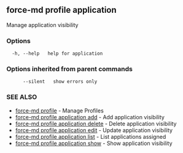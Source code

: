 ## force-md profile application

Manage application visibility

### Options

```
  -h, --help   help for application
```

### Options inherited from parent commands

```
      --silent   show errors only
```

### SEE ALSO

* [force-md profile](force-md_profile.md)	 - Manage Profiles
* [force-md profile application add](force-md_profile_application_add.md)	 - Add application visibility
* [force-md profile application delete](force-md_profile_application_delete.md)	 - Delete application visibility
* [force-md profile application edit](force-md_profile_application_edit.md)	 - Update application visibility
* [force-md profile application list](force-md_profile_application_list.md)	 - List applications assigned
* [force-md profile application show](force-md_profile_application_show.md)	 - Show application visibility

